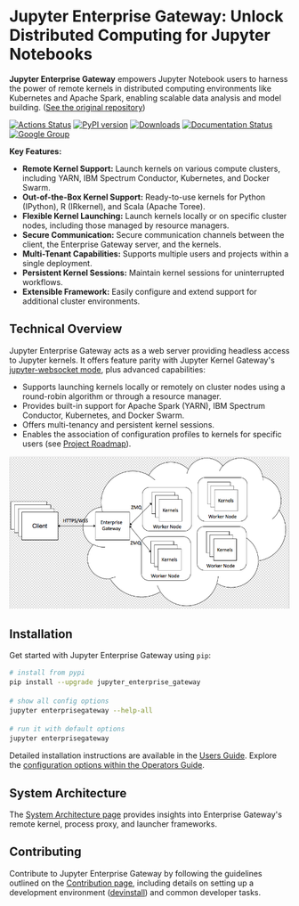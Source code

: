 # Jupyter Enterprise Gateway: Unlock Distributed Computing for Jupyter Notebooks

**Jupyter Enterprise Gateway** empowers Jupyter Notebook users to harness the power of remote kernels in distributed computing environments like Kubernetes and Apache Spark, enabling scalable data analysis and model building. ([See the original repository](https://github.com/jupyter-server/enterprise_gateway))

[![Actions Status](https://github.com/jupyter-server/enterprise_gateway/workflows/Builds/badge.svg)](https://github.com/jupyter-server/enterprise_gateway/actions)
[![PyPI version](https://badge.fury.io/py/jupyter-enterprise-gateway.svg)](https://badge.fury.io/py/jupyter-enterprise-gateway)
[![Downloads](https://pepy.tech/badge/jupyter-enterprise-gateway/month)](https://pepy.tech/project/jupyter-enterprise-gateway)
[![Documentation Status](https://readthedocs.org/projects/jupyter-enterprise-gateway/badge/?version=latest)](https://jupyter-enterprise-gateway.readthedocs.io/en/latest/?badge=latest)
[![Google Group](https://img.shields.io/badge/google-group-blue.svg)](https://groups.google.com/forum/#!forum/jupyter)

**Key Features:**

*   **Remote Kernel Support:** Launch kernels on various compute clusters, including YARN, IBM Spectrum Conductor, Kubernetes, and Docker Swarm.
*   **Out-of-the-Box Kernel Support:** Ready-to-use kernels for Python (IPython), R (IRkernel), and Scala (Apache Toree).
*   **Flexible Kernel Launching:** Launch kernels locally or on specific cluster nodes, including those managed by resource managers.
*   **Secure Communication:** Secure communication channels between the client, the Enterprise Gateway server, and the kernels.
*   **Multi-Tenant Capabilities:** Supports multiple users and projects within a single deployment.
*   **Persistent Kernel Sessions:** Maintain kernel sessions for uninterrupted workflows.
*   **Extensible Framework:** Easily configure and extend support for additional cluster environments.

## Technical Overview

Jupyter Enterprise Gateway acts as a web server providing headless access to Jupyter kernels.  It offers feature parity with Jupyter Kernel Gateway's [jupyter-websocket mode](https://jupyter-kernel-gateway.readthedocs.io/en/latest/websocket-mode.html), plus advanced capabilities:

*   Supports launching kernels locally or remotely on cluster nodes using a round-robin algorithm or through a resource manager.
*   Provides built-in support for Apache Spark (YARN), IBM Spectrum Conductor, Kubernetes, and Docker Swarm.
*   Offers multi-tenancy and persistent kernel sessions.
*   Enables the association of configuration profiles to kernels for specific users (see [Project Roadmap](https://jupyter-enterprise-gateway.readthedocs.io/en/latest/contributors/roadmap.html)).

![Deployment Diagram](https://github.com/jupyter-server/enterprise_gateway/blob/main/docs/source/images/deployment.png?raw=true)

## Installation

Get started with Jupyter Enterprise Gateway using `pip`:

```bash
# install from pypi
pip install --upgrade jupyter_enterprise_gateway

# show all config options
jupyter enterprisegateway --help-all

# run it with default options
jupyter enterprisegateway
```

Detailed installation instructions are available in the [Users Guide](https://jupyter-enterprise-gateway.readthedocs.io/en/latest/users/index.html). Explore the [configuration options within the Operators Guide](https://jupyter-enterprise-gateway.readthedocs.io/en/latest/operators/index.html#configuring-enterprise-gateway).

## System Architecture

The [System Architecture page](https://jupyter-enterprise-gateway.readthedocs.io/en/latest/contributors/system-architecture.html) provides insights into Enterprise Gateway's remote kernel, process proxy, and launcher frameworks.

## Contributing

Contribute to Jupyter Enterprise Gateway by following the guidelines outlined on the [Contribution page](https://jupyter-enterprise-gateway.readthedocs.io/en/latest/contributors/contrib.html), including details on setting up a development environment ([devinstall](https://jupyter-enterprise-gateway.readthedocs.io/en/latest/contributors/devinstall.html)) and common developer tasks.